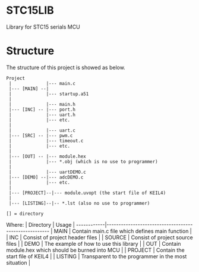 # STC15LIB
Library for STC15 serials MCU

# Structure

The structure of this project is showed as below.
```
Project
 |             |--- main.c
 |--- [MAIN] --|
 |             |--- startup.a51
 |
 |             |--- main.h
 |--- [INC] -- |--- port.h
 |             |--- uart.h
 |             |--- etc.
 |
 |             |--- uart.c
 |--- [SRC] -- |--- pwm.c
 |             |--- timeout.c
 |             |--- etc.
 |
 |--- [OUT] -- |--- module.hex
 |             |--- *.obj (which is no use to programmer)
 |
 |             |--- uartDEMO.c
 |--- [DEMO] --|--- adcDEMO.c
 |             |--- etc.
 |
 |--- [PROJECT]--|--- module.uvopt (the start file of KEIL4)
 |
 |--- [LISTING]--|-- *.lst (also no use to programmer)

[] = directory
```

Where:
| Directory | Usage                                               |
------------|------------------------------------------------------
| MAIN      | Contain main.c file which defines main function     |
| INC       | Consist of project header files                     |
| SOURCE    | Consist of project source files                     |
| DEMO      | The example of how to use this library              |
| OUT       | Contain module.hex which should be burned into MCU  |
| PROJECT   | Contain the start file of KEIL4                     |
| LISTING   | Transparent to the programmer in the most situation |
